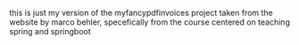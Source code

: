 this is just my version of the myfancypdfinvoices project taken from the website by marco behler, specefically from the course centered on teaching spring and springboot
